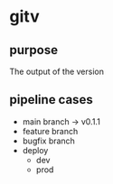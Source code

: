 # gitv

## purpose

The output of the version

## pipeline cases

* main branch  -> v0.1.1
* feature branch
* bugfix branch
* deploy
  - dev
  - prod

